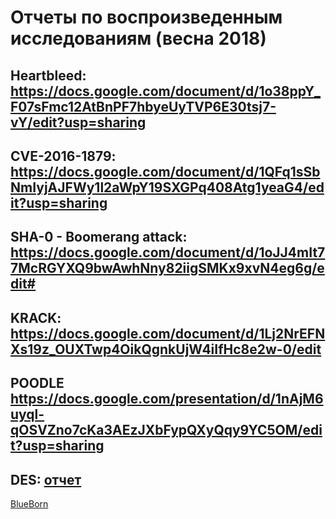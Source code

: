 # Отчеты по воспроизведенным исследованиям (весна 2018)

Heartbleed: https://docs.google.com/document/d/1o38ppY_F07sFmc12AtBnPF7hbyeUyTVP6E30tsj7-vY/edit?usp=sharing
-------
CVE-2016-1879: https://docs.google.com/document/d/1QFq1sSbNmIyjAJFWy1l2aWpY19SXGPq408Atg1yeaG4/edit?usp=sharing
----------
SHA-0 - Boomerang attack: https://docs.google.com/document/d/1oJJ4mIt77McRGYXQ9bwAwhNny82iigSMKx9xvN4eg6g/edit#
---------
KRACK: https://docs.google.com/document/d/1Lj2NrEFNXs19z_OUXTwp4OikQgnkUjW4iIfHc8e2w-0/edit
--------
POODLE https://docs.google.com/presentation/d/1nAjM6uyql-qOSVZno7cKa3AEzJXbFypQXyQqy9YC5OM/edit?usp=sharing
--------
DES: [отчет](https://docs.google.com/document/d/1kml8NTA0UWL8HVXbIcs8ivPMynBcBQmyPC1YUS9qflY/)
--------
[BlueBorn](https://docs.google.com/document/d/1yN3KZjqlwWCHzLyu5IRKVHnImVEAnFE6_QR7zIXtpH8/edit?usp=sharing)
